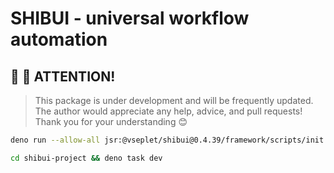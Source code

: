 # SHIBUI - universal workflow automation

## 👋 👋 ATTENTION!

> This package is under development and will be frequently updated. The author
> would appreciate any help, advice, and pull requests! Thank you for your
> understanding 😊

```sh
deno run --allow-all jsr:@vseplet/shibui@0.4.39/framework/scripts/init
```

```sh
cd shibui-project && deno task dev
```
